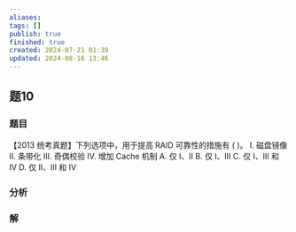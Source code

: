 ```yaml
---
aliases: 
tags: []
publish: true
finished: true
created: 2024-07-21 01:39
updated: 2024-08-16 13:46
---
```


## 题10
### 题目
【2013 统考真题】下列选项中，用于提高 RAID 可靠性的措施有 ( )。
I. 磁盘镜像 II. 条带化 III. 奇偶校验 IV. 增加 Cache 机制
A. 仅 I、II 
B. 仅 I、III 
C. 仅 I、III 和 IV 
D. 仅 II、III 和 IV
### 分析

### 解

